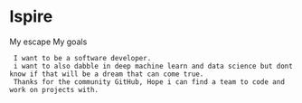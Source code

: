 # Ispire
My escape
My goals 

     I want to be a software developer.
     i want to also dabble in deep machine learn and data science but dont know if that will be a dream that can come true.
     Thanks for the community GitHub, Hope i can find a team to code and work on projects with.
     
